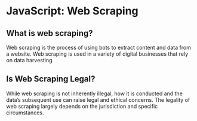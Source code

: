 # JavaScript: Web Scraping

## What is web scraping?
Web scraping is the process of using bots to extract content and data from a website.
Web scraping is used in a variety of digital businesses that rely on data harvesting.

## Is Web Scraping Legal?
While web scraping is not inherently illegal, how it is conducted and the data’s subsequent use can raise legal and ethical concerns.
The legality of web scraping largely depends on the jurisdiction and specific circumstances.
